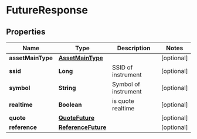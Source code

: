 # FutureResponse

## Properties
Name | Type | Description | Notes
------------ | ------------- | ------------- | -------------
**assetMainType** | [**AssetMainType**](AssetMainType.md) |  |  [optional]
**ssid** | **Long** | SSID of instrument |  [optional]
**symbol** | **String** | Symbol of instrument |  [optional]
**realtime** | **Boolean** | is quote realtime |  [optional]
**quote** | [**QuoteFuture**](QuoteFuture.md) |  |  [optional]
**reference** | [**ReferenceFuture**](ReferenceFuture.md) |  |  [optional]

